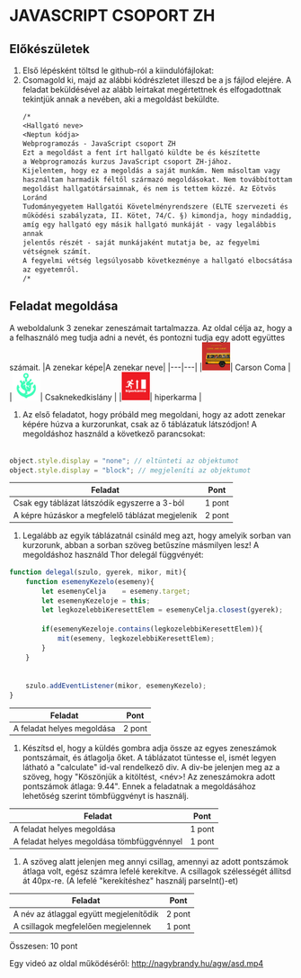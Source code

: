 # JAVASCRIPT CSOPORT ZH

## Előkészületek
1. Első lépésként töltsd le github-ról a kiindulófájlokat: 
2. Csomagold ki, majd az alábbi kódrészletet illeszd be a js fájlod elejére. A feladat beküldésével az alább leírtakat megértettnek és elfogadottnak tekintjük annak a nevében, aki a megoldást beküldte.
    ````
    /*
    <Hallgató neve>
    <Neptun kódja>
    Webprogramozás - JavaScript csoport ZH
    Ezt a megoldást a fent írt hallgató küldte be és készítette 
    a Webprogramozás kurzus JavaScript csoport ZH-jához.
    Kijelentem, hogy ez a megoldás a saját munkám. Nem másoltam vagy 
    használtam harmadik féltől származó megoldásokat. Nem továbbítottam 
    megoldást hallgatótársaimnak, és nem is tettem közzé. Az Eötvös Loránd 
    Tudományegyetem Hallgatói Követelményrendszere (ELTE szervezeti és 
    működési szabályzata, II. Kötet, 74/C. §) kimondja, hogy mindaddig, 
    amíg egy hallgató egy másik hallgató munkáját - vagy legalábbis annak 
    jelentős részét - saját munkájaként mutatja be, az fegyelmi vétségnek számít. 
    A fegyelmi vétség legsúlyosabb következménye a hallgató elbocsátása az egyetemről.
    /*
    ````
## Feladat megoldása
A weboldalunk 3 zenekar zeneszámait tartalmazza. Az oldal célja az, hogy a a felhasználó meg tudja adni a nevét, és pontozni tudja egy adott együttes számait.
|A zenekar képe|A zenekar neve|
|---|---|
|<img src="kepek/carson_coma.jpg" style="height: 50px; width:50;"/>| Carson Coma  |
|<img src="kepek/csnk.jpg" style="height: 50px; width:50;"/>| Csaknekedkislány |
|<img src="kepek/hiperkarma.png" style="height: 50px; width:50;"/>| hiperkarma  |


1. Az első feladatot, hogy próbáld meg megoldani, hogy az adott zenekar képére húzva a kurzorunkat, csak az ő táblázatuk látszódjon! A megoldáshoz használd a következő parancsokat:
```js

object.style.display = "none"; // eltünteti az objektumot
object.style.display = "block"; // megjeleníti az objektumot

```
|Feladat|Pont
|---|---|
|Csak egy táblázat látszódik egyszerre a 3-ból|1 pont|
|A képre húzáskor a megfelelő táblázat megjelenik|2 pont|

1. Legalább az egyik táblázatnál csináld meg azt, hogy amelyik sorban van kurzorunk, abban a sorban szöveg betűszíne másmilyen lesz! A megoldáshoz használd Thor delegál függvényét:
```js
function delegal(szulo, gyerek, mikor, mit){
    function esemenyKezelo(esemeny){
        let esemenyCelja    = esemeny.target;
        let esemenyKezeloje = this;
        let legkozelebbiKeresettElem = esemenyCelja.closest(gyerek);

        if(esemenyKezeloje.contains(legkozelebbiKeresettElem)){
            mit(esemeny, legkozelebbiKeresettElem);
        }
    }


    szulo.addEventListener(mikor, esemenyKezelo);
}
```
|Feladat|Pont
|---|---|
|A feladat helyes megoldása|2 pont|
1. Készítsd el, hogy a küldés gombra adja össze az egyes zeneszámok pontszámait, és átlagolja őket. A táblázatot tüntesse el, ismét legyen látható a "calculate" id-val rendelkező div. A div-be jelenjen meg az a szöveg, hogy "Köszönjük a kitöltést, <név>! Az zeneszámokra adott pontszámok átlaga: 9.44". Ennek a feladatnak a megoldásához lehetőség szerint tömbfüggvényt is használj.

|Feladat|Pont
|---|---|
|A feladat helyes megoldása|1 pont|
|A feladat helyes megoldása tömbfüggvénnyel|1 pont|
1. A szöveg alatt jelenjen meg annyi csillag, amennyi az adott pontszámok átlaga volt, egész számra lefelé kerekítve. A csillagok szélességét állítsd át 40px-re.  (A lefelé "kerekítéshez" használj parseInt()-et)

|Feladat|Pont
|---|---|
|A név az átlaggal együtt megjelenítődik|2 pont|
|A csillagok megfelelően megjelennek|1 pont|


Összesen: 10 pont

Egy videó az oldal működéséről: http://nagybrandy.hu/agw/asd.mp4
